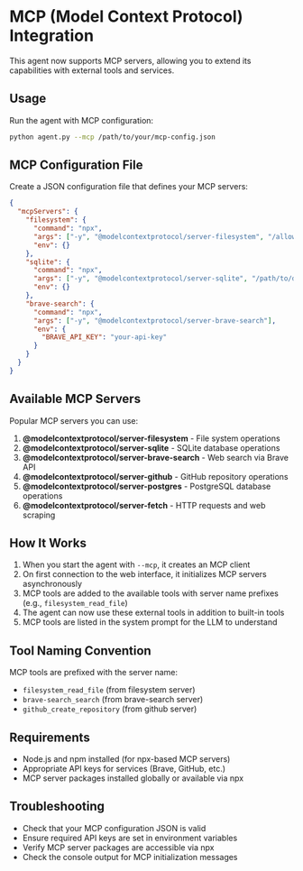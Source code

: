 # MCP (Model Context Protocol) Integration

This agent now supports MCP servers, allowing you to extend its capabilities with external tools and services.

## Usage

Run the agent with MCP configuration:

```bash
python agent.py --mcp /path/to/your/mcp-config.json
```

## MCP Configuration File

Create a JSON configuration file that defines your MCP servers:

```json
{
  "mcpServers": {
    "filesystem": {
      "command": "npx",
      "args": ["-y", "@modelcontextprotocol/server-filesystem", "/allowed/directory"],
      "env": {}
    },
    "sqlite": {
      "command": "npx",
      "args": ["-y", "@modelcontextprotocol/server-sqlite", "/path/to/database.db"],
      "env": {}
    },
    "brave-search": {
      "command": "npx",
      "args": ["-y", "@modelcontextprotocol/server-brave-search"],
      "env": {
        "BRAVE_API_KEY": "your-api-key"
      }
    }
  }
}
```

## Available MCP Servers

Popular MCP servers you can use:

1. **@modelcontextprotocol/server-filesystem** - File system operations
2. **@modelcontextprotocol/server-sqlite** - SQLite database operations  
3. **@modelcontextprotocol/server-brave-search** - Web search via Brave API
4. **@modelcontextprotocol/server-github** - GitHub repository operations
5. **@modelcontextprotocol/server-postgres** - PostgreSQL database operations
6. **@modelcontextprotocol/server-fetch** - HTTP requests and web scraping

## How It Works

1. When you start the agent with `--mcp`, it creates an MCP client
2. On first connection to the web interface, it initializes MCP servers asynchronously
3. MCP tools are added to the available tools with server name prefixes (e.g., `filesystem_read_file`)
4. The agent can now use these external tools in addition to built-in tools
5. MCP tools are listed in the system prompt for the LLM to understand

## Tool Naming Convention

MCP tools are prefixed with the server name:
- `filesystem_read_file` (from filesystem server)
- `brave-search_search` (from brave-search server)
- `github_create_repository` (from github server)

## Requirements

- Node.js and npm installed (for npx-based MCP servers)
- Appropriate API keys for services (Brave, GitHub, etc.)
- MCP server packages installed globally or available via npx

## Troubleshooting

- Check that your MCP configuration JSON is valid
- Ensure required API keys are set in environment variables
- Verify MCP server packages are accessible via npx
- Check the console output for MCP initialization messages